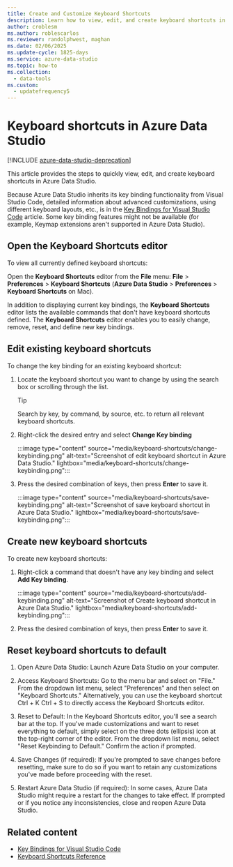 ```yaml
---
title: Create and Customize Keyboard Shortcuts
description: Learn how to view, edit, and create keyboard shortcuts in Azure Data Studio, using a capability based on the one in Visual Studio Code.
author: croblesm
ms.author: roblescarlos
ms.reviewer: randolphwest, maghan
ms.date: 02/06/2025
ms.update-cycle: 1825-days
ms.service: azure-data-studio
ms.topic: how-to
ms.collection:
  - data-tools
ms.custom:
  - updatefrequency5
---
```


# Keyboard shortcuts in Azure Data Studio

[!INCLUDE [azure-data-studio-deprecation](includes/azure-data-studio-deprecation.md)]

This article provides the steps to quickly view, edit, and create keyboard shortcuts in Azure Data Studio.

Because Azure Data Studio inherits its key binding functionality from Visual Studio Code, detailed information about advanced customizations, using different keyboard layouts, etc., is in the [Key Bindings for Visual Studio Code](https://code.visualstudio.com/docs/getstarted/keybindings) article. Some key binding features might not be available (for example, Keymap extensions aren't supported in Azure Data Studio).

## Open the Keyboard Shortcuts editor

To view all currently defined keyboard shortcuts:

Open the **Keyboard Shortcuts** editor from the **File** menu: **File** > **Preferences** > **Keyboard Shortcuts** (**Azure Data Studio** > **Preferences** > **Keyboard Shortcuts** on Mac).

In addition to displaying current key bindings, the **Keyboard Shortcuts** editor lists the available commands that don't have keyboard shortcuts defined. The **Keyboard Shortcuts** editor enables you to easily change, remove, reset, and define new key bindings.

## Edit existing keyboard shortcuts

To change the key binding for an existing keyboard shortcut:

1. Locate the keyboard shortcut you want to change by using the search box or scrolling through the list.
   > [!TIP]  
   > Search by key, by command, by source, etc. to return all relevant keyboard shortcuts.

1. Right-click the desired entry and select **Change Key binding**

   :::image type="content" source="media/keyboard-shortcuts/change-keybinding.png" alt-text="Screenshot of edit keyboard shortcut in Azure Data Studio." lightbox="media/keyboard-shortcuts/change-keybinding.png":::

1. Press the desired combination of keys, then press **Enter** to save it.

   :::image type="content" source="media/keyboard-shortcuts/save-keybinding.png" alt-text="Screenshot of save keyboard shortcut in Azure Data Studio." lightbox="media/keyboard-shortcuts/save-keybinding.png":::

## Create new keyboard shortcuts

To create new keyboard shortcuts:

1. Right-click a command that doesn't have any key binding and select **Add Key binding**.

   :::image type="content" source="media/keyboard-shortcuts/add-keybinding.png" alt-text="Screenshot of Create keyboard shortcut in Azure Data Studio." lightbox="media/keyboard-shortcuts/add-keybinding.png":::

1. Press the desired combination of keys, then press **Enter** to save it.

## Reset keyboard shortcuts to default

1. Open Azure Data Studio: Launch Azure Data Studio on your computer.

1. Access Keyboard Shortcuts: Go to the menu bar and select on "File." From the dropdown list menu, select "Preferences" and then select on "Keyboard Shortcuts." Alternatively, you can use the keyboard shortcut Ctrl + K Ctrl + S to directly access the Keyboard Shortcuts editor.

1. Reset to Default: In the Keyboard Shortcuts editor, you'll see a search bar at the top. If you've made customizations and want to reset everything to default, simply select on the three dots (ellipsis) icon at the top-right corner of the editor. From the dropdown list menu, select "Reset Keybinding to Default." Confirm the action if prompted.

1. Save Changes (if required): If you're prompted to save changes before resetting, make sure to do so if you want to retain any customizations you've made before proceeding with the reset.

1. Restart Azure Data Studio (if required): In some cases, Azure Data Studio might require a restart for the changes to take effect. If prompted or if you notice any inconsistencies, close and reopen Azure Data Studio.

## Related content

- [Key Bindings for Visual Studio Code](https://code.visualstudio.com/docs/getstarted/keybindings)
- [Keyboard Shortcuts Reference](https://code.visualstudio.com/docs/getstarted/keybindings#_keyboard-shortcuts-reference)

